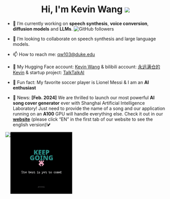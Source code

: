 <div align="center">
<h1>
   Hi, I'm Kevin Wang   <a href="https://github.com/KevinWang676"><img src="https://media.giphy.com/media/hvRJCLFzcasrR4ia7z/giphy.gif" width="30px"/></a>
</h1>
</div>

- 🔭 I’m currently working on **speech synthesis**, **voice conversion**, **diffusion models** and **LLMs**.   <img alt="GitHub followers" src="https://img.shields.io/github/followers/KevinWang676?style=flat-square&logo=github" />

- 👯 I’m looking to collaborate on speech synthesis and large language models.

- 📫 How to reach me: qw103@duke.edu

- 🤗 My Hugging Face account: [Kevin Wang](https://huggingface.co/kevinwang676) & bilibili account: [永远满仓的Kevin](https://space.bilibili.com/501495851) & startup project: [TalkTalkAI](http://www.talktalkai.com/)

- 🍰 Fun fact: My favorite soccer player is Lionel Messi & I am an **AI enthusiast**

- 📰 News: **[Feb. 2024]** We are thrilled to launch our most powerful **AI song cover generator** ever with Shanghai Artificial Intelligence Laboratory! Just need to provide the name of a song and our application running on an **A100** GPU will handle everything else. Check it out in our [**website**](https://www.talktalkai.com/) (please click “EN” in the first tab of our website to see the english version)!💕

![](https://github-readme-stats.vercel.app/api?username=KevinWang676&theme=tokyonight&hide_border=false&include_all_commits=false&count_private=false)<img align="top" width="194" src="best.gif" />
